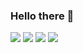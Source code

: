 ### Hello there 👋

![](https://img.shields.io/badge/OS-Linux-blue)
![](https://img.shields.io/badge/Code-R-blue)
![](https://img.shields.io/badge/Code-Python-blue)
![](https://img.shields.io/badge/Code-JavaScript-blue)
